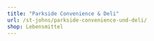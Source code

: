 ```yaml
---
title: "Parkside Convenience & Deli"
url: /st-johns/parkside-convenience-und-deli/
shop: Lebensmittel
---
```

